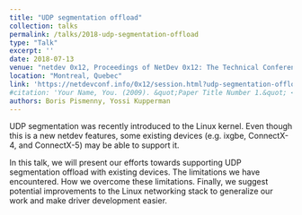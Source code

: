 ```yaml
---
title: "UDP segmentation offload"
collection: talks
permalink: /talks/2018-udp-segmentation-offload
type: "Talk"
excerpt: ''
date: 2018-07-13
venue: "netdev 0x12, Proceedings of NetDev 0x12: The Technical Conference on Linux Networking"
location: "Montreal, Quebec"
link: 'https://netdevconf.info/0x12/session.html?udp-segmentation-offload'
#citation: 'Your Name, You. (2009). &quot;Paper Title Number 1.&quot; <i>Journal 1</i>. 1(1).'
authors: Boris Pismenny, Yossi Kupperman
---
```


UDP segmentation was recently introduced to the Linux kernel. Even though this
is a new netdev features, some existing devices (e.g. ixgbe, ConnectX-4, and
ConnectX-5) may be able to support it.

In this talk, we will present our efforts towards supporting UDP segmentation
offload with existing devices.  The limitations we have encountered. How we
overcome these limitations. Finally, we suggest potential improvements to the
Linux networking stack to generalize our work and make driver development
easier.
